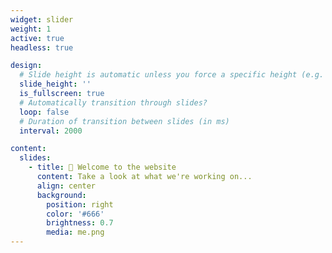 ```yaml
---
widget: slider
weight: 1
active: true
headless: true

design:
  # Slide height is automatic unless you force a specific height (e.g. '400px')
  slide_height: ''
  is_fullscreen: true
  # Automatically transition through slides?
  loop: false
  # Duration of transition between slides (in ms)
  interval: 2000

content:
  slides:
    - title: 👋 Welcome to the website
      content: Take a look at what we're working on...
      align: center
      background:
        position: right
        color: '#666'
        brightness: 0.7
        media: me.png
---
```

